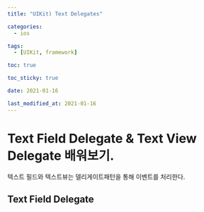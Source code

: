 ```yaml
---
title: "UIKit) Text Delegates"

categories:
  - ios

tags:
  - [UIKit, framework]

toc: true

toc_sticky: true

date: 2021-01-16

last_modified_at: 2021-01-16
---
```


# Text Field Delegate & Text View Delegate 배워보기.

텍스트 필드와 텍스트뷰는 델리게이트패턴을 통해 이벤트를 처리한다.

## Text Field Delegate
